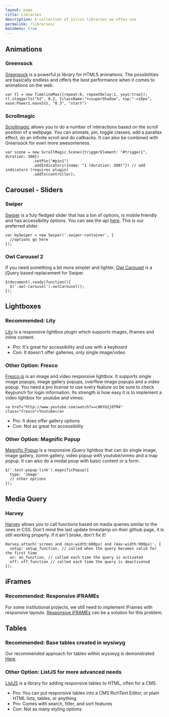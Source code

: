 ```yaml
---
layout: page
title: Libraries
description: A collection of js/css libraries we often use
permalink: /libraries/
mainmenu: true
---
```


## Animations

### Greensock

[Greensock](https://greensock.com/) is a powerful js library for HTML5 animations. The possibilities are basically endless and offers the best performance when it comes to animations on the web.

    var tl = new TimelineMax({repeat:6, repeatDelay:1, yoyo:true});
    tl.staggerTo("h2", 0.2, {className:"+=superShadow", top:"-=10px", ease:Power1.easeIn}, "0.3", "start")

### Scrollmagic

[Scrollmagic](http://scrollmagic.io/) allows you to do a number of interactions based on the scroll position of a webpage. You can animate, pin, toggle classes, add a parallax effect, do an infinite scroll and do callbacks. It can also be combined with Greensock for even more awesomeness.

    var scene = new ScrollMagic.Scene({triggerElement: "#trigger1", duration: 300})
                .setPin("#pin1")
                .addIndicators({name: "1 (duration: 300)"}) // add indicators (requires plugin)
                .addTo(controller);

  

## Carousel - Sliders

### Swiper

[Swiper](http://idangero.us/swiper) is a fuly fledged slider that has a ton of options, is mobile friendly and has accessibility options. You can see the api [here](http://idangero.us/swiper/api). This is our preferred slider.

    var mySwiper = new Swiper('.swiper-container', {
      //options go here
    });

### Owl Carousel 2

If you need something a bit more simpler and lighter, [Owl Carousel](https://owlcarousel2.github.io/OwlCarousel2/) is a jQuery based replacement for Swiper.


    $(document).ready(function(){
      $('.owl-carousel').owlCarousel();
    });

## Lightboxes

### Recommended: Lity

[Lity](https://sorgalla.com/lity/) is a responsive lightbox plugin which supports images, iframes and inline content. 
- Pro: It's great for accessibility and use with a keyboard
- Con: It doesn't offer galleries, only single image/video

### Other Option: Fresco

[Fresco.js](http://www.frescojs.com/) is an image and video responsive lightbox. It supports single image popups, image gallery popups, overflow image popups and a video popup. You need a pro license to use every feature so be sure to check Keypunch for login information. Its strength is how easy it is to implement a video lightbox for youtube and vimeo. 

    <a href="http://www.youtube.com/watch?v=c0KYU2j0TM4" class="fresco">Youtube</a>
- Pro: It does offer gallery options
- Con: Not as great for accessibility

### Other Option: Magnific Popup

[Magnific Popup](http://dimsemenov.com/plugins/magnific-popup/) is a responsive jQuery lightbox that can do single image, image gallery, zomm gallery, video popup with youtube/vimeo and a map popup. It can also do a modal poup with basic content or a form.

    $('.test-popup-link').magnificPopup({
      type: 'image'
      // other options
    });


## Media Query

### Harvey

[Harvey](http://harvesthq.github.io/harvey/) allows you to call functions based on media queries similar to the ones in CSS. Don't mind the last update timestamp on their github page, it is still working properly. If it ain't broke, don't fix it!

    Harvey.attach('screen and (min-width:600px) and (max-width:900px)', {
      setup: setup_function, // called when the query becomes valid for the first time
      on: on_function, // called each time the query is activated
      off: off_function // called each time the query is deactivated
    });


## iFrames

### Recommended: Responsive iFRAMEs

For some institutional projects, we still need to implement iFrames with responsive layouts. [Responsive iFRAMEs](https://benmarshall.me/responsive-iframes/) can be a solution for this problem.


## Tables

### Recommended: Base tables created in wysiwyg

Our recommended approach for tables within wysiwyg is demonstrated [Here](https://library.domain7.com/#modules-tables).

### Other Option: ListJS for more advanced needs

[ListJS](https://listjs.com) is a library for adding responsive tables to HTML, often for a CMS. 
- Pro: You can put responsive tables into a CMS RichText Editor, or plain HTML lists, tables, or anything.
- Pro: Comes with search, filter, and sort features
- Con: Not as many styling options
